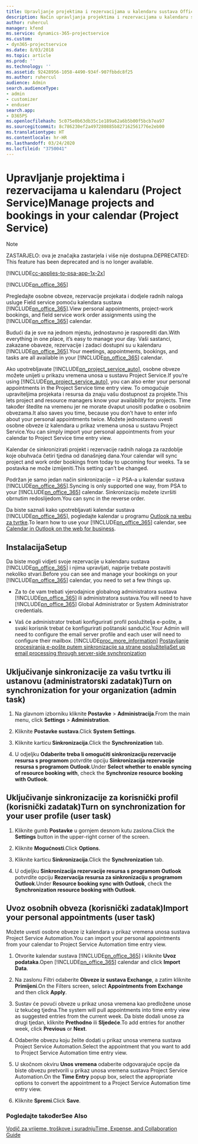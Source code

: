 ```yaml
---
title: Upravljanje projektima i rezervacijama u kalendaru sustava Office 365
description: Način upravljanja projektima i rezervacijama u kalendaru sustava Office 365
author: ruhercul
manager: kfend
ms.service: dynamics-365-projectservice
ms.custom:
- dyn365-projectservice
ms.date: 8/03/2018
ms.topic: article
ms.prod: ''
ms.technology: ''
ms.assetid: 92428956-1058-4490-934f-907fbbdc8f25
ms.author: ruhercul
audience: Admin
search.audienceType:
- admin
- customizer
- enduser
search.app:
- D365PS
ms.openlocfilehash: 5c075e0b63db35c1e189a62a6b5b00f5bcb7ea97
ms.sourcegitcommit: 8c786230ef2a497280885b827162561776e2eb00
ms.translationtype: HT
ms.contentlocale: hr-HR
ms.lasthandoff: 03/24/2020
ms.locfileid: "3750041"
---
```

# <a name="manage-projects-and-bookings-in-your-calendar-project-service"></a><span data-ttu-id="5ef29-103">Upravljanje projektima i rezervacijama u kalendaru (Project Service)</span><span class="sxs-lookup"><span data-stu-id="5ef29-103">Manage projects and bookings in your calendar (Project Service)</span></span>

> [!Note]
> <span data-ttu-id="5ef29-104">ZASTARJELO: ova je značajka zastarjela i više nije dostupna.</span><span class="sxs-lookup"><span data-stu-id="5ef29-104">DEPRECATED: This feature has been deprecated and is no longer available.</span></span>

[!INCLUDE[cc-applies-to-psa-app-1x-2x](../includes/cc-applies-to-psa-app-1x-2x.md)]

[!INCLUDE[pn_office_365](../includes/pn-office-365.md)] 

<span data-ttu-id="5ef29-105">Pregledajte osobne obveze, rezervacije projekata i dodjele radnih naloga usluge Field service pomoću kalendara sustava [!INCLUDE[pn_office_365](../includes/pn-office-365.md)].</span><span class="sxs-lookup"><span data-stu-id="5ef29-105">View personal appointments, project-work bookings, and field service work order assignments using the [!INCLUDE[pn_office_365](../includes/pn-office-365.md)] calendar.</span></span>  
  
 <span data-ttu-id="5ef29-106">Budući da je sve na jednom mjestu, jednostavno je rasporediti dan.</span><span class="sxs-lookup"><span data-stu-id="5ef29-106">With everything in one place, it’s easy to manage your day.</span></span> <span data-ttu-id="5ef29-107">Vaši sastanci, zakazane obaveze, rezervacije i zadaci dostupni su u kalendaru [!INCLUDE[pn_office_365](../includes/pn-office-365.md)].</span><span class="sxs-lookup"><span data-stu-id="5ef29-107">Your meetings, appointments, bookings, and tasks are all available in your [!INCLUDE[pn_office_365](../includes/pn-office-365.md)] calendar.</span></span>  
  
 <span data-ttu-id="5ef29-108">Ako upotrebljavate [!INCLUDE[pn_project_service_auto](../includes/pn-project-service-auto.md)], osobne obveze možete unijeti u prikazu vremena unosa u sustavu Project Service.</span><span class="sxs-lookup"><span data-stu-id="5ef29-108">If you’re using [!INCLUDE[pn_project_service_auto](../includes/pn-project-service-auto.md)], you can also enter your personal appointments in the Project Service time entry view.</span></span> <span data-ttu-id="5ef29-109">To omogućuje upraviteljima projekata i resursa da znaju vašu dostupnost za projekte.</span><span class="sxs-lookup"><span data-stu-id="5ef29-109">This lets project and resource managers know your availability for projects.</span></span> <span data-ttu-id="5ef29-110">Time također štedite na vremenu jer ne morate dvaput unositi podatke o osobnim obvezama.</span><span class="sxs-lookup"><span data-stu-id="5ef29-110">It also saves you time, because you don’t have to enter info about your personal appointments twice.</span></span> <span data-ttu-id="5ef29-111">Možete jednostavno uvesti osobne obveze iz kalendara u prikaz vremena unosa u sustavu Project Service.</span><span class="sxs-lookup"><span data-stu-id="5ef29-111">You can simply import your personal appointments from your calendar to Project Service time entry view.</span></span>  
  
 <span data-ttu-id="5ef29-112">Kalendar će sinkronizirati projekt i rezervacije radnih naloga za razdoblje koje obuhvaća četiri tjedna od današnjeg dana.</span><span class="sxs-lookup"><span data-stu-id="5ef29-112">Your calendar will sync project and work order bookings from today to upcoming four weeks.</span></span> <span data-ttu-id="5ef29-113">Ta se postavka ne može izmijeniti.</span><span class="sxs-lookup"><span data-stu-id="5ef29-113">This setting can’t be changed.</span></span>  
  
 <span data-ttu-id="5ef29-114">Podržan je samo jedan način sinkronizacije – iz PSA-a u kalendar sustava [!INCLUDE[pn_office_365](../includes/pn-office-365.md)].</span><span class="sxs-lookup"><span data-stu-id="5ef29-114">Syncing is only supported one way, from PSA to your [!INCLUDE[pn_office_365](../includes/pn-office-365.md)] calendar.</span></span> <span data-ttu-id="5ef29-115">Sinkronizaciju možete izvršiti obrnutim redoslijedom.</span><span class="sxs-lookup"><span data-stu-id="5ef29-115">You can sync in the reverse order.</span></span> 
  
 <span data-ttu-id="5ef29-116">Da biste saznali kako upotrebljavati kalendar sustava [!INCLUDE[pn_office_365](../includes/pn-office-365.md)], pogledajte kalendar u programu [Outlook na webu za tvrtke](https://support.office.com/article/Calendar-in-Outlook-on-the-web-for-business-5219c457-d1fe-4c2f-9032-1a816b88e936).</span><span class="sxs-lookup"><span data-stu-id="5ef29-116">To learn how to use your [!INCLUDE[pn_office_365](../includes/pn-office-365.md)] calendar, see [Calendar in Outlook on the web for business](https://support.office.com/article/Calendar-in-Outlook-on-the-web-for-business-5219c457-d1fe-4c2f-9032-1a816b88e936).</span></span>  
  
## <a name="setup"></a><span data-ttu-id="5ef29-117">Instalacija</span><span class="sxs-lookup"><span data-stu-id="5ef29-117">Setup</span></span>  
 <span data-ttu-id="5ef29-118">Da biste mogli vidjeti svoje rezervacije u kalendaru sustava [!INCLUDE[pn_office_365](../includes/pn-office-365.md)] i njima upravljati, najprije trebate postaviti nekoliko stvari.</span><span class="sxs-lookup"><span data-stu-id="5ef29-118">Before you can see and manage your bookings on your [!INCLUDE[pn_office_365](../includes/pn-office-365.md)] calendar, you need to set a few things up.</span></span>  
  
- <span data-ttu-id="5ef29-119">Za to će vam trebati vjerodajnice globalnog administratora sustava [!INCLUDE[pn_office_365](../includes/pn-office-365.md)] ili administratora sustava.</span><span class="sxs-lookup"><span data-stu-id="5ef29-119">You will need to have [!INCLUDE[pn_office_365](../includes/pn-office-365.md)] Global Administrator or System Administrator credentials.</span></span>  
  
- <span data-ttu-id="5ef29-120">Vaš će administrator trebati konfigurirati profil poslužitelja e-pošte, a svaki korisnik trebat će konfigurirati poštanski sandučić.</span><span class="sxs-lookup"><span data-stu-id="5ef29-120">Your Admin will need to configure the email server profile and each user will need to configure their mailbox.</span></span> [!INCLUDE[proc_more_information](../includes/proc-more-information.md)] <span data-ttu-id="5ef29-121">[Postavljanje procesiranja e-pošte putem sinkronizacije sa strane poslužitelja](../admin/set-up-server-side-synchronization-of-email-appointments-contacts-and-tasks.md)</span><span class="sxs-lookup"><span data-stu-id="5ef29-121">[Set up email processing through server-side synchronization](../admin/set-up-server-side-synchronization-of-email-appointments-contacts-and-tasks.md)</span></span>  
  
## <a name="turn-on-synchronization-for-your-organization-admin-task"></a><span data-ttu-id="5ef29-122">Uključivanje sinkronizacije za vašu tvrtku ili ustanovu (administratorski zadatak)</span><span class="sxs-lookup"><span data-stu-id="5ef29-122">Turn on synchronization for your organization (admin task)</span></span>  
  
1.  <span data-ttu-id="5ef29-123">Na glavnom izborniku kliknite **Postavke** > **Administracija**.</span><span class="sxs-lookup"><span data-stu-id="5ef29-123">From the main menu, click **Settings** > **Administration**.</span></span>  
  
2.  <span data-ttu-id="5ef29-124">Kliknite **Postavke sustava**.</span><span class="sxs-lookup"><span data-stu-id="5ef29-124">Click **System Settings**.</span></span>  
  
3.  <span data-ttu-id="5ef29-125">Kliknite karticu **Sinkronizacija**.</span><span class="sxs-lookup"><span data-stu-id="5ef29-125">Click the **Synchronization** tab.</span></span>  
  
4.  <span data-ttu-id="5ef29-126">U odjeljku **Odaberite treba li omogućiti sinkronizaciju rezervacije resursa s programom** potvrdite opciju **Sinkronizacija rezervacije resursa s programom Outlook**.</span><span class="sxs-lookup"><span data-stu-id="5ef29-126">Under **Select whether to enable syncing of resource booking with**, check the **Synchronize resource booking with Outlook**.</span></span>  
  
## <a name="turn-on-synchronization-for-your-user-profile-user-task"></a><span data-ttu-id="5ef29-127">Uključivanje sinkronizacije za korisnički profil (korisnički zadatak)</span><span class="sxs-lookup"><span data-stu-id="5ef29-127">Turn on synchronization for your user profile (user task)</span></span>  
  
1.  <span data-ttu-id="5ef29-128">Kliknite gumb **Postavke** u gornjem desnom kutu zaslona.</span><span class="sxs-lookup"><span data-stu-id="5ef29-128">Click the **Settings** button in the upper-right corner of the screen.</span></span>  
  
2.  <span data-ttu-id="5ef29-129">Kliknite **Mogućnosti**.</span><span class="sxs-lookup"><span data-stu-id="5ef29-129">Click **Options**.</span></span>  
  
3.  <span data-ttu-id="5ef29-130">Kliknite karticu **Sinkronizacija**.</span><span class="sxs-lookup"><span data-stu-id="5ef29-130">Click the **Synchronization** tab.</span></span>  
  
4.  <span data-ttu-id="5ef29-131">U odjeljku **Sinkronizacija rezervacije resursa s programom Outlook** potvrdite opciju **Rezervacija resursa za sinkronizaciju s programom Outlook**.</span><span class="sxs-lookup"><span data-stu-id="5ef29-131">Under **Resource booking sync with Outlook**, check the **Synchronization resource booking with Outlook**.</span></span>  
  
## <a name="import-your-personal-appointments-user-task"></a><span data-ttu-id="5ef29-132">Uvoz osobnih obveza (korisnički zadatak)</span><span class="sxs-lookup"><span data-stu-id="5ef29-132">Import your personal appointments (user task)</span></span>  
 <span data-ttu-id="5ef29-133">Možete uvesti osobne obveze iz kalendara u prikaz vremena unosa sustava Project Service Automation.</span><span class="sxs-lookup"><span data-stu-id="5ef29-133">You can import your personal appointments from your calendar to Project Service Automation time entry view.</span></span>  
  
1. <span data-ttu-id="5ef29-134">Otvorite kalendar sustava [!INCLUDE[pn_office_365](../includes/pn-office-365.md)] i kliknite **Uvoz podataka**.</span><span class="sxs-lookup"><span data-stu-id="5ef29-134">Open [!INCLUDE[pn_office_365](../includes/pn-office-365.md)] calendar and click **Import Data**.</span></span>  
  
2. <span data-ttu-id="5ef29-135">Na zaslonu Filtri odaberite **Obveze iz sustava Exchange**, a zatim kliknite **Primijeni**.</span><span class="sxs-lookup"><span data-stu-id="5ef29-135">On the Filters screen, select **Appointments from Exchange** and then click **Apply**.</span></span>  
  
3. <span data-ttu-id="5ef29-136">Sustav će povući obveze u prikaz unosa vremena kao predložene unose iz tekućeg tjedna.</span><span class="sxs-lookup"><span data-stu-id="5ef29-136">The system will pull appointments into time entry view as suggested entries from the current week.</span></span> <span data-ttu-id="5ef29-137">Da biste dodali unose za drugi tjedan, kliknite **Prethodno** ili **Sljedeće**.</span><span class="sxs-lookup"><span data-stu-id="5ef29-137">To add entries for another week, click **Previous** or **Next**.</span></span>  
  
4. <span data-ttu-id="5ef29-138">Odaberite obvezu koju želite dodati u prikaz unosa vremena sustava Project Service Automation.</span><span class="sxs-lookup"><span data-stu-id="5ef29-138">Select the appointment that you want to add to Project Service Automation time entry view.</span></span>  
  
5. <span data-ttu-id="5ef29-139">U skočnom okviru **Unos vremena** odaberite odgovarajuće opcije da biste obvezu pretvorili u prikaz unosa vremena sustava Project Service Automation.</span><span class="sxs-lookup"><span data-stu-id="5ef29-139">On the **Time Entry** popup box, select the appropriate options to convert the appointment to a Project Service Automation time entry view.</span></span>  
  
6. <span data-ttu-id="5ef29-140">Kliknite **Spremi**.</span><span class="sxs-lookup"><span data-stu-id="5ef29-140">Click **Save**.</span></span>  
  
### <a name="see-also"></a><span data-ttu-id="5ef29-141">Pogledajte također</span><span class="sxs-lookup"><span data-stu-id="5ef29-141">See Also</span></span>  
 [<span data-ttu-id="5ef29-142">Vodič za vrijeme, troškove i suradnju</span><span class="sxs-lookup"><span data-stu-id="5ef29-142">Time, Expense, and Collaboration Guide</span></span>](../project-service/time-expense-collaboration-guide.md)
